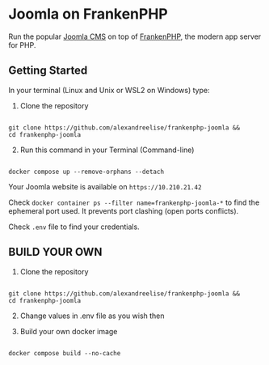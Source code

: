 # Joomla on FrankenPHP

Run the popular [Joomla CMS](https://joomla.org) on top of [FrankenPHP](https://frankenphp.dev),
the modern app server for PHP.

## Getting Started

In your terminal (Linux and Unix or WSL2 on Windows) type:

1. Clone the repository

```shell

git clone https://github.com/alexandreelise/frankenphp-joomla &&
cd frankenphp-joomla

```

2. Run this command in your Terminal (Command-line)

```shell

docker compose up --remove-orphans --detach 

```

Your Joomla website is available on `https://10.210.21.42`

Check `docker container ps --filter name=frankenphp-joomla-*` to find the ephemeral port used. It prevents port clashing (open ports conflicts).

Check `.env` file to find your credentials.


## BUILD YOUR OWN
1. Clone the repository


```shell

git clone https://github.com/alexandreelise/frankenphp-joomla &&
cd frankenphp-joomla

```

2. Change values in .env file as you wish then

3. Build your own docker image

```shell

docker compose build --no-cache

```

